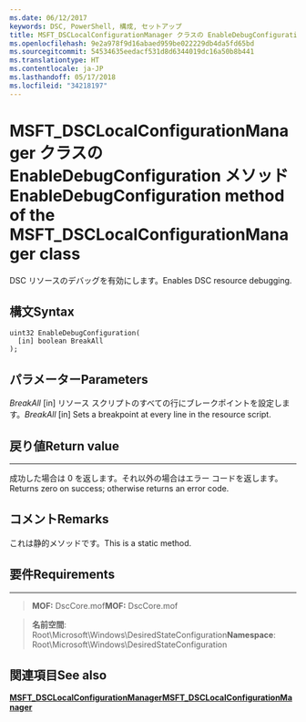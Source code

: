 ```yaml
---
ms.date: 06/12/2017
keywords: DSC, PowerShell, 構成, セットアップ
title: MSFT_DSCLocalConfigurationManager クラスの EnableDebugConfiguration メソッド
ms.openlocfilehash: 9e2a978f9d16abaed959be022229db4da5fd65bd
ms.sourcegitcommit: 54534635eedacf531d8d6344019dc16a50b8b441
ms.translationtype: HT
ms.contentlocale: ja-JP
ms.lasthandoff: 05/17/2018
ms.locfileid: "34218197"
---
```

# <a name="enabledebugconfiguration-method-of-the-msftdsclocalconfigurationmanager-class"></a><span data-ttu-id="b3ed5-103">MSFT_DSCLocalConfigurationManager クラスの EnableDebugConfiguration メソッド</span><span class="sxs-lookup"><span data-stu-id="b3ed5-103">EnableDebugConfiguration method of the MSFT_DSCLocalConfigurationManager class</span></span>

<span data-ttu-id="b3ed5-104">DSC リソースのデバッグを有効にします。</span><span class="sxs-lookup"><span data-stu-id="b3ed5-104">Enables DSC resource debugging.</span></span>

<a name="syntax"></a><span data-ttu-id="b3ed5-105">構文</span><span class="sxs-lookup"><span data-stu-id="b3ed5-105">Syntax</span></span>
------

```mof
uint32 EnableDebugConfiguration(
  [in] boolean BreakAll
);
```

<a name="parameters"></a><span data-ttu-id="b3ed5-106">パラメーター</span><span class="sxs-lookup"><span data-stu-id="b3ed5-106">Parameters</span></span>
----------

<span data-ttu-id="b3ed5-107">*BreakAll* \[in\] リソース スクリプトのすべての行にブレークポイントを設定します。</span><span class="sxs-lookup"><span data-stu-id="b3ed5-107">*BreakAll* \[in\] Sets a breakpoint at every line in the resource script.</span></span>

## <a name="return-value"></a><span data-ttu-id="b3ed5-108">戻り値</span><span class="sxs-lookup"><span data-stu-id="b3ed5-108">Return value</span></span>
------------

<span data-ttu-id="b3ed5-109">成功した場合は 0 を返します。それ以外の場合はエラー コードを返します。</span><span class="sxs-lookup"><span data-stu-id="b3ed5-109">Returns zero on success; otherwise returns an error code.</span></span>

## <a name="remarks"></a><span data-ttu-id="b3ed5-110">コメント</span><span class="sxs-lookup"><span data-stu-id="b3ed5-110">Remarks</span></span>

<span data-ttu-id="b3ed5-111">これは静的メソッドです。</span><span class="sxs-lookup"><span data-stu-id="b3ed5-111">This is a static method.</span></span>

## <a name="requirements"></a><span data-ttu-id="b3ed5-112">要件</span><span class="sxs-lookup"><span data-stu-id="b3ed5-112">Requirements</span></span>
------------
><span data-ttu-id="b3ed5-113">**MOF:** DscCore.mof</span><span class="sxs-lookup"><span data-stu-id="b3ed5-113">**MOF:** DscCore.mof</span></span>

><span data-ttu-id="b3ed5-114">**名前空間**: Root\Microsoft\Windows\DesiredStateConfiguration</span><span class="sxs-lookup"><span data-stu-id="b3ed5-114">**Namespace**: Root\Microsoft\Windows\DesiredStateConfiguration</span></span>


## <a name="see-also"></a><span data-ttu-id="b3ed5-115">関連項目</span><span class="sxs-lookup"><span data-stu-id="b3ed5-115">See also</span></span>


[<span data-ttu-id="b3ed5-116">**MSFT_DSCLocalConfigurationManager**</span><span class="sxs-lookup"><span data-stu-id="b3ed5-116">**MSFT_DSCLocalConfigurationManager**</span></span>](msft-dsclocalconfigurationmanager.md)